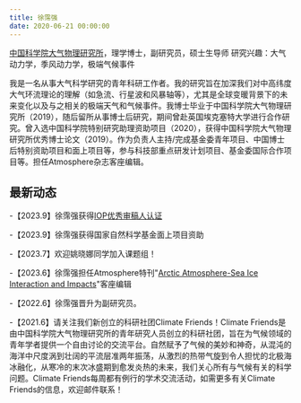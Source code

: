 ```yaml
---
title: 徐霈强 
date: 2020-06-21 00:00:00
---
```

[中国科学院大气物理研究所](http://www.iap.ac.cn/)，理学博士，副研究员，硕士生导师
研究兴趣：大气动力学，季风动力学，极端气候事件

我是一名从事大气科学研究的青年科研工作者。我的研究旨在加深我们对中高纬度大气环流理论的理解（如急流、行星波和风暴轴等），尤其是全球变暖背景下的未来变化以及与之相关的极端天气和气候事件。我博士毕业于中国科学院大气物理研究所（2019），随后留所从事博士后研究，期间曾赴英国埃克塞特大学进行合作研究。曾入选中国科学院特别研究助理资助项目（2020），获得中国科学院大气物理研究所优秀博士论文（2019）。作为负责人主持/完成基金委青年项目、中国博士后特别资助项目和面上项目等，参与科技部重点研发计划项目、基金委国际合作项目等。担任Atmosphere杂志客座编辑。

## 最新动态

-【2023.9】徐霈强获得[IOP优秀审稿人认证](https://accreditations.ioppublishing.org/ce288510-4238-420a-870b-e4b549fd4134#gs.50kyb9)

-【2023.9】徐霈强获得国家自然科学基金面上项目资助

-【2023.7】欢迎姚晓娜同学加入课题组！

-【2023.6】徐霈强担任Atmosphere特刊"[Arctic Atmosphere-Sea Ice Interaction and Impacts](https://www.mdpi.com/journal/atmosphere/special_issues/SA29V8X5NR)"客座编辑

-【2022.6】徐霈强晋升为副研究员。

-【2021.6】请关注我们新创立的科研社团Climate Friends！Climate Friends是由中国科学院大气物理研究所的青年研究人员创立的科研社团，旨在为气候领域的青年学者提供一个自由讨论的交流平台。自然赋予了气候的美妙和神奇，从混沌的海洋中尺度涡到壮阔的平流层准两年振荡，从激烈的热带气旋到令人担忧的北极海冰融化，从寒冷的末次冰盛期到愈发炎热的未来，我们关心所有与气候有关的科学问题。Climate Friends每周都有例行的学术交流活动，如需更多有关Climate Friends的信息，欢迎邮件联系！


